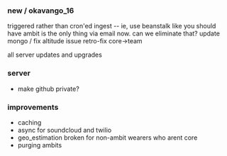 ### new / okavango_16

triggered rather than cron'ed ingest -- ie, use beanstalk like you should have
ambit is the only thing via email now. can we eliminate that?
update mongo / fix altitude issue
retro-fix core->team

all server updates and upgrades


### server
- make github private?

### improvements
- caching
- async for soundcloud and twilio
- geo_estimation broken for non-ambit wearers who arent core
- purging ambits
